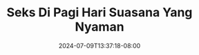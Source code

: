 --- 
title: "Seks Di Pagi Hari Suasana Yang Nyaman"
description: "video  video bokep Seks Di Pagi Hari Suasana Yang Nyaman full full vidio new"
date: 2024-07-09T13:37:18-08:00
file_code: "hcbuvzgqfc8e"
draft: false
cover: "5nefvk7ufncbjgm9.jpg"
tags: ["Seks", "Pagi", "Hari", "Suasana", "Yang", "Nyaman", "bokep-indo", "bokep-viral", "bokep-ig"]
length: 140
fld_id: "1413958"
foldername: "3we santuy"
categories: ["3we santuy"]
views: 20
---